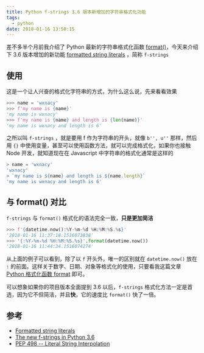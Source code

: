 ```yaml
---
title: Python f-strings 3.6 版本新增加的字符串格式化功能
tags:
  - python
date: 2018-01-16 13:50:15
---
```



差不多半个月前我介绍了 Python 最新的字符串格式化函数 [format()](/2018/01/03/python-format/)，今天来介绍下 3.6 版本增加的新功能 [formatted string literals](https://docs.python.org/3.6/reference/lexical_analysis.html#f-strings) ，简称 `f-strings`
<!-- more --><!-- toc -->
## 使用
这是一个让人兴奋的格式化字符串的方式，为什么这么说，先来看看效果
```python
>>> name = 'wxnacy'
>>> f'my name is {name}'
'my name is wxnacy'
>>> f'my name is {name} and length is {len(name)}'
'my name is wxnacy and length is 6'
```
之所以叫 `f-strings` ，就是要用 f 作为字符串的开头，就像 `b'', u''` 那样，然后用 `{}` 中使用变量，甚至可以使用函数方法，就可以完成格式化，如果你也接触 Node 开发，就知道现在在 Javascript 中字符串的格式化通常是这样的
```javascript
> name = 'wxnacy'
'wxnacy'
> `my name is ${name} and length is ${name.length}`
'my name is wxnacy and length is 6'
```
## 与 format() 对比
`f-strings` 与 `format()` 格式化的语法完全一致，**只是更加简洁**
```python
>>> f'{datetime.now():%Y-%m-%d %H:%M:%S.%s}'
'2018-01-16 11:37:18.1516073838'
>>> '{:%Y-%m-%d %H:%M:%S.%s}'.format(datetime.now())
'2018-01-16 11:44:34.1516074274'
```
从上面的例子可以看到，除了以 `f` 开头外，唯一的区别就在 `datetime.now()` 放在 `:` 的前面。这样关于数字、日期、对象等格式化的使用，只要看我这篇文章 [Python 格式化函数 format](/2018/01/03/python-format/) 即可。

可以想象如果你的项目版本全面提到 3.6 以后，`f-strings` 格式化方法一定是首选，因为它不但简洁，并且**快**，它的速度比 `format()` 快了一倍。

## 参考
- [Formatted string literals](https://docs.python.org/3.6/reference/lexical_analysis.html#f-strings)
- [The new f-strings in Python 3.6](https://cito.github.io/blog/f-strings/)
- [PEP 498 -- Literal String Interpolation](https://www.python.org/dev/peps/pep-0498/)

